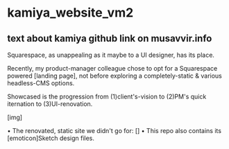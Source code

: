 # kamiya_website_vm2

text about kamiya github link on musavvir.info
---

Squarespace, as unappealing as it maybe to a UI designer, has its place.

Recently, my product-manager colleague chose to opt for a Squarespace powered [landing page], not before exploring a completely-static & various headless-CMS options.

Showcased is the progression from (1)client's-vision to (2)PM's quick iternation to (3)UI-renovation.

[img]

• The renovated, static site we didn't go for: []
• This repo also contains its [emoticon]Sketch design files.
